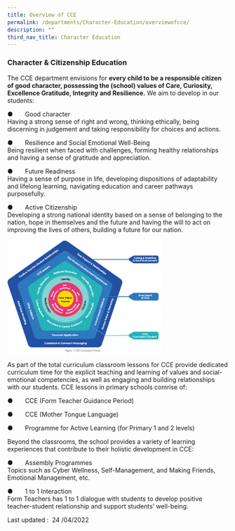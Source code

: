 ```yaml
---
title: Overview of CCE
permalink: /departments/Character-Education/overviewofcce/
description: ""
third_nav_title: Character Education
---
```

### Character & Citizenship Education

The CCE department envisions for **every child to be a responsible citizen of good character, possessing the (school) values of Care, Curiosity, Excellence Gratitude, Integrity and Resilience.** We aim to develop in our students:

●       Good character  
Having a strong sense of right and wrong, thinking ethically, being discerning in judgement and taking responsibility for choices and actions.  
  

●       Resilience and Social Emotional Well-Being  
Being resilient when faced with challenges, forming healthy relationships and having a sense of gratitude and appreciation.  
  

●       Future Readiness  
Having a sense of purpose in life, developing dispositions of adaptability and lifelong learning, navigating education and career pathways purposefully.  
  

●       Active Citizenship  
Developing a strong national identity based on a sense of belonging to the nation, hope in themselves and the future and having the will to act on improving the lives of others, building a future for our nation.

<img src="/images/cce1.png" 
     style="width:70%">

As part of the total curriculum classroom lessons for CCE provide dedicated curriculum time for the explicit teaching and learning of values and social-emotional competencies, as well as engaging and building relationships with our students. CCE lessons in primary schools comrise of:  

●       CCE (Form Teacher Guidance Period)

●       CCE (Mother Tongue Language)

●       Programme for Active Learning (for Primary 1 and 2 levels)

Beyond the classrooms, the school provides a variety of learning experiences that contribute to their holistic development in CCE:

●       Assembly Programmes  
Topics such as Cyber Wellness, Self-Management, and Making Friends, Emotional Management, etc.  
  

●       1 to 1 Interaction  
Form Teachers has 1 to 1 dialogue with students to develop positive teacher-student relationship and support students’ well-being.

Last updated :  24 /04/2022